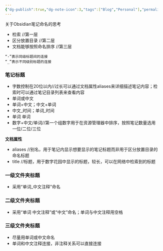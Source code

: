 ```yaml
---
{"dg-publish":true,"dg-note-icon":3,"tags":["Blog","Personal"],"permalink":"/🌑Journal_手札/严选/Obsidian/Obsidian笔记命名/","dgPassFrontmatter":true,"noteIcon":3,"created":"2024-09-17T15:24:21.545+08:00","updated":"2024-09-19T16:58:15.045+08:00"}
---
```


关于Obsidian笔记命名的思考
- 检索 //第一层
- 区分放置目录 //第二层
- 文档能够按照命名排序 //第三层

```text
“-”表示同级标题间的连接
“_”表示不同级别标题的连接
```
### 笔记标题
- 字数控制在20位以内//过长可以通过文档属性aliases来详细描述笔记内容；检索时可以通过笔记目录列表来查看内容
- 单词或中文
- 单词+中文；中文+单词
- 中文_时间；单词_时间
- 单词 单词
- 数字+中文/单词//第一个组数字用于在资源管理器中排序，按照笔记数量选用一位/二位/三位

**文档属性**
- aliases //别名，用于笔记内显示想要显示的笔记标题而非用于区分放置目录的命名标题
- title //标题，用于数字花园中显示的标题，较长，可以在网络中检索到的标题

### 一级文件夹标题
- 采用“单词_中文注释”命名

### 二级文件夹标题
- 采用“单词 中文注释”或“中文”命名；单词与中文注释用空格

### 三级文件夹标题
- 尽量用单词或中文命名
- 单词和中文注释连接，非注释关系可以直接连接



